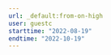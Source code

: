 ```yaml
---
url: _default:from-on-high
user: guestc
starttime: "2022-08-19"
endtime: "2022-10-19"
---
```

<reserve />